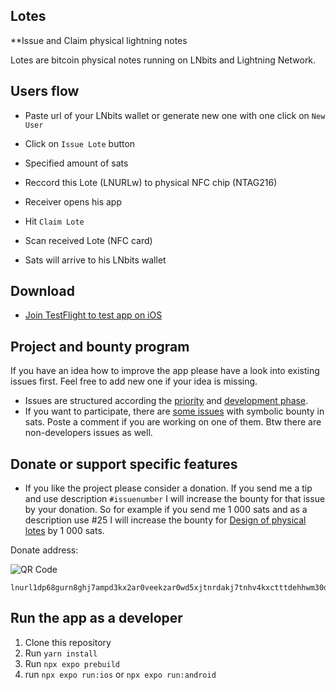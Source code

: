 ## Lotes

**Issue and Claim physical lightning notes

Lotes are bitcoin physical notes running on LNbits and Lightning Network. <br>

## Users flow

- Paste url of your LNbits wallet or generate new one with one click on `New User`
- Click on `Issue Lote` button
- Specified amount of sats
- Reccord this Lote (LNURLw) to physical NFC chip (NTAG216)

- Receiver opens his app
- Hit `Claim Lote` 
- Scan received Lote (NFC card)
- Sats will arrive to his LNbits wallet


## Download

- [Join TestFlight to test app on iOS](https://testflight.apple.com/join/92K4nHPd)


## Project and bounty program

If you have an idea how to improve the app please have a look into existing issues first. Feel free to add new one if your idea is missing.

- Issues are structured according the [priority](https://github.com/users/hynek-jina/projects/2/views/2) and [development phase](https://github.com/users/hynek-jina/projects/2/views/1).
- If you want to participate, there are [some issues](https://github.com/users/hynek-jina/projects/2/views/4) with symbolic bounty in sats. Poste a comment if you are working on one of them. Btw there are non-developers issues as well.

## Donate or support specific features

- If you like the project please consider a donation. If you send me a tip and use description `#issuenumber` I will increase the bounty for that issue by your donation. So for example if you send me 1 000 sats and as a description use #25 I will increase the bounty for [Design of physical lotes](https://github.com/hynek-jina/lotes/issues/25) by 1 000 sats.

Donate address:

![QR Code](https://user-images.githubusercontent.com/26002916/227731711-d6614a10-8bb7-44a8-b152-fe57418b9181.png)

```
lnurl1dp68gurn8ghj7ampd3kx2ar0veekzar0wd5xjtnrdakj7tnhv4kxctttdehhwm30d3h82unvwqhhxur9v4j8jumtd95kuee4xqqp6h25
```

## Run the app as a developer

1. Clone this repository
2. Run `yarn install`
3. Run `npx expo prebuild`
4. run `npx expo run:ios` or `npx expo run:android`
